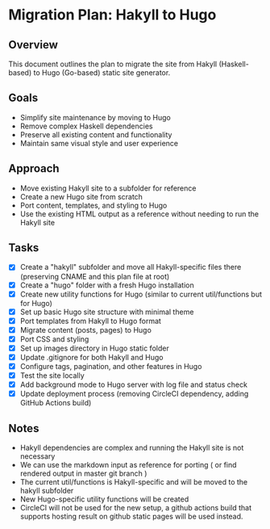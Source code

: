 # Migration Plan: Hakyll to Hugo

## Overview
This document outlines the plan to migrate the site from Hakyll (Haskell-based) to Hugo (Go-based) static site generator.

## Goals
- Simplify site maintenance by moving to Hugo
- Remove complex Haskell dependencies
- Preserve all existing content and functionality
- Maintain same visual style and user experience

## Approach
- Move existing Hakyll site to a subfolder for reference
- Create a new Hugo site from scratch
- Port content, templates, and styling to Hugo
- Use the existing HTML output as a reference without needing to run the Hakyll site

## Tasks
- [x] Create a "hakyll" subfolder and move all Hakyll-specific files there (preserving CNAME and this plan file at root)
- [x] Create a "hugo" folder with a fresh Hugo installation
- [x] Create new utility functions for Hugo (similar to current util/functions but for Hugo)
- [x] Set up basic Hugo site structure with minimal theme
- [x] Port templates from Hakyll to Hugo format
- [x] Migrate content (posts, pages) to Hugo
- [x] Port CSS and styling
- [x] Set up images directory in Hugo static folder
- [x] Update .gitignore for both Hakyll and Hugo
- [x] Configure tags, pagination, and other features in Hugo
- [x] Test the site locally
- [x] Add background mode to Hugo server with log file and status check
- [x] Update deployment process (removing CircleCI dependency, adding GitHub Actions build)

## Notes
- Hakyll dependencies are complex and running the Hakyll site is not necessary
- We can use the markdown input as reference for porting ( or find rendered output in master git branch )
- The current util/functions is Hakyll-specific and will be moved to the hakyll subfolder
- New Hugo-specific utility functions will be created
- CircleCI will not be used for the new setup, a github actions build that supports hosting result on github static pages will be used instead.